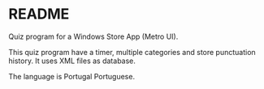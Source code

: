 # README #

Quiz program for a Windows Store App (Metro UI).

This quiz program have a timer, multiple categories and store punctuation history. It uses XML files as database.

The language is Portugal Portuguese.
